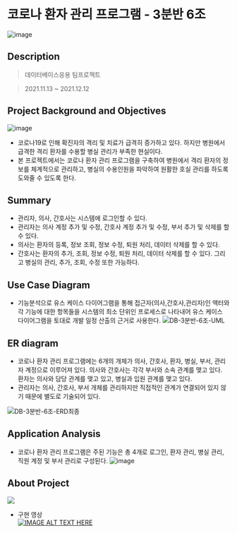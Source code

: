 # 코로나 환자 관리 프로그램 - 3분반 6조

![image](https://user-images.githubusercontent.com/60650967/175775137-4bf498fa-0700-4494-b1a0-c36b75527826.png)


## Description

> 데이터베이스응용 팀프로젝트  

> 2021.11.13 ~ 2021.12.12  



## Project Background and Objectives

![image](https://user-images.githubusercontent.com/60650967/175775233-b90fd65d-fc7f-4755-a836-456070be8300.png)

* 코로나19로 인해 확진자의 격리 및 치료가 급격히 증가하고 있다. 하지만 병원에서 급격한 격리 환자를 수용할 병실 관리가 부족한 현실이다.  
* 본 프로젝트에서는 코로나 환자 관리 프로그램을 구축하여 병원에서 격리 환자의 정보를 체계적으로 관리하고, 병실의 수용인원을 파악하여 원활한 호실 관리를 하도록 도와줄 수 있도록 한다.  


## Summary
* 관리자, 의사, 간호사는 시스템에 로그인할 수 있다.  
* 관리자는 의사 계정 추가 및 수정, 간호사 계정 추가 및 수정, 부서 추가 및 삭제를 할 수 있다.  
* 의사는 환자의 등록, 정보 조회, 정보 수정, 퇴원 처리, 데이터 삭제를 할 수 있다.  
* 간호사는 환자의 추가, 조회, 정보 수정, 퇴원 처리, 데이터 삭제를 할 수 있다. 그리고 병실의 관리, 추가, 조회, 수정 또한 가능하다.

## Use Case Diagram
* 기능분석으로 유스 케이스 다이어그램을 통해 접근자(의사,간호사,관리자)인 액터와 각 기능에 대한 항목들을 시스템의 최소 단위인 프로세스로 나타내어 유스 케이스 다이어그램을 토대로 개발 일정 산출의 근거로 사용한다.
![DB-3분반-6조-UML](https://user-images.githubusercontent.com/60650967/175775537-7adb3dc6-c03d-463e-859f-8201e88ed379.png)


## ER diagram
* 코로나 환자 관리 프로그램에는 6개의 개체가 의사, 간호사, 환자, 병실, 부서, 관리자 계정으로 이루어져 있다. 의사와 간호사는 각각 부서와 소속 관계를 맺고 있다. 환자는 의사와 담당 관계를 맺고 있고, 병실과 입원 관계를 맺고 있다.
* 관리자는 의사, 간호사, 부서 개체를 관리하지만 직접적인 관계가 연결되어 있지 않기 때문에 별도로 기술되어 있다.  

 ![DB-3분반-6조-ERD최종](https://user-images.githubusercontent.com/60650967/175775418-f41798b4-55d6-4913-85f0-14023b17c4b0.png)


## Application Analysis
* 코로나 환자 관리 프로그램은 주된 기능은 총 4개로 로그인, 환자 관리, 병실 관리, 직원 계정 및 부서 관리로 구성된다.
![image](https://user-images.githubusercontent.com/60650967/175775456-35def75f-e490-4b75-b86a-221a730faaba.png)


## About Project
<img src="https://img.shields.io/badge/Language-Pro*C-green?style=flat"/>  


* 구현 영상  
[![IMAGE ALT TEXT HERE](http://img.youtube.com/vi/XqZwePCXGaQ/0.jpg)](http://www.youtube.com/watch?v=XqZwePCXGaQ)
